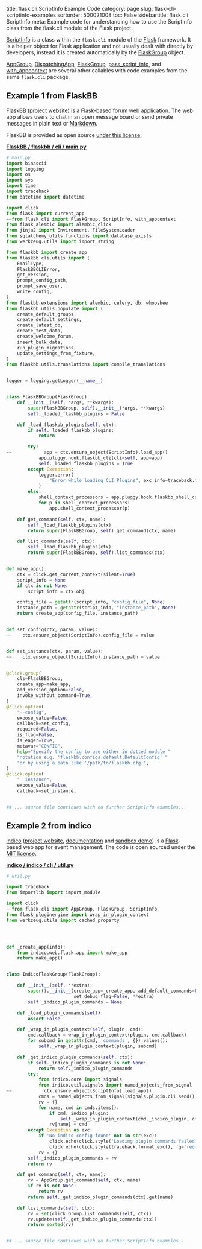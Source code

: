 title: flask.cli ScriptInfo Example Code
category: page
slug: flask-cli-scriptinfo-examples
sortorder: 500021008
toc: False
sidebartitle: flask.cli ScriptInfo
meta: Example code for understanding how to use the ScriptInfo class from the flask.cli module of the Flask project.


[ScriptInfo](https://github.com/pallets/flask/blob/master/src/flask/cli.py)
is a class within the `flask.cli` module of the [Flask](/flask.html)
framework. It is a helper object for Flask application and not usually
dealt with directly by developers, instead it is created automatically
by the [FlaskGroup](/flask-cli-flaskgroup-examples.html) object.

<a href="/flask-cli-appgroup-examples.html">AppGroup</a>,
<a href="/flask-cli-dispatchingapp-examples.html">DispatchingApp</a>,
<a href="/flask-cli-flaskgroup-examples.html">FlaskGroup</a>,
<a href="/flask-cli-pass-script-info-examples.html">pass_script_info</a>,
and <a href="/flask-cli-with-appcontext-examples.html">with_appcontext</a>
are several other callables with code examples from the same `flask.cli` package.

## Example 1 from FlaskBB
[FlaskBB](https://github.com/flaskbb/flaskbb)
([project website](https://flaskbb.org/)) is a [Flask](/flask.html)-based
forum web application. The web app allows users to chat in an open
message board or send private messages in plain text or
[Markdown](/markdown.html).

FlaskBB is provided as open source
[under this license](https://github.com/flaskbb/flaskbb/blob/master/LICENSE).

[**FlaskBB / flaskbb / cli / main.py**](https://github.com/flaskbb/flaskbb/blob/master/flaskbb/cli/main.py)

```python
# main.py
import binascii
import logging
import os
import sys
import time
import traceback
from datetime import datetime

import click
from flask import current_app
~~from flask.cli import FlaskGroup, ScriptInfo, with_appcontext
from flask_alembic import alembic_click
from jinja2 import Environment, FileSystemLoader
from sqlalchemy_utils.functions import database_exists
from werkzeug.utils import import_string

from flaskbb import create_app
from flaskbb.cli.utils import (
    EmailType,
    FlaskBBCLIError,
    get_version,
    prompt_config_path,
    prompt_save_user,
    write_config,
)
from flaskbb.extensions import alembic, celery, db, whooshee
from flaskbb.utils.populate import (
    create_default_groups,
    create_default_settings,
    create_latest_db,
    create_test_data,
    create_welcome_forum,
    insert_bulk_data,
    run_plugin_migrations,
    update_settings_from_fixture,
)
from flaskbb.utils.translations import compile_translations


logger = logging.getLogger(__name__)


class FlaskBBGroup(FlaskGroup):
    def __init__(self, *args, **kwargs):
        super(FlaskBBGroup, self).__init__(*args, **kwargs)
        self._loaded_flaskbb_plugins = False

    def _load_flaskbb_plugins(self, ctx):
        if self._loaded_flaskbb_plugins:
            return

        try:
~~            app = ctx.ensure_object(ScriptInfo).load_app()
            app.pluggy.hook.flaskbb_cli(cli=self, app=app)
            self._loaded_flaskbb_plugins = True
        except Exception:
            logger.error(
                "Error while loading CLI Plugins", exc_info=traceback.format_exc()
            )
        else:
            shell_context_processors = app.pluggy.hook.flaskbb_shell_context()
            for p in shell_context_processors:
                app.shell_context_processor(p)

    def get_command(self, ctx, name):
        self._load_flaskbb_plugins(ctx)
        return super(FlaskBBGroup, self).get_command(ctx, name)

    def list_commands(self, ctx):
        self._load_flaskbb_plugins(ctx)
        return super(FlaskBBGroup, self).list_commands(ctx)


def make_app():
    ctx = click.get_current_context(silent=True)
    script_info = None
    if ctx is not None:
        script_info = ctx.obj

    config_file = getattr(script_info, "config_file", None)
    instance_path = getattr(script_info, "instance_path", None)
    return create_app(config_file, instance_path)


def set_config(ctx, param, value):
~~    ctx.ensure_object(ScriptInfo).config_file = value


def set_instance(ctx, param, value):
~~    ctx.ensure_object(ScriptInfo).instance_path = value


@click.group(
    cls=FlaskBBGroup,
    create_app=make_app,
    add_version_option=False,
    invoke_without_command=True,
)
@click.option(
    "--config",
    expose_value=False,
    callback=set_config,
    required=False,
    is_flag=False,
    is_eager=True,
    metavar="CONFIG",
    help="Specify the config to use either in dotted module "
    "notation e.g. 'flaskbb.configs.default.DefaultConfig' "
    "or by using a path like '/path/to/flaskbb.cfg'",
)
@click.option(
    "--instance",
    expose_value=False,
    callback=set_instance,


## ... source file continues with no further ScriptInfo examples...

```


## Example 2 from indico
[indico](https://github.com/indico/indico)
([project website](https://getindico.io/),
[documentation](https://docs.getindico.io/en/stable/installation/)
and [sandbox demo](https://sandbox.getindico.io/))
is a [Flask](/flask.html)-based web app for event management.
The code is open sourced under the
[MIT license](https://github.com/indico/indico/blob/master/LICENSE).

[**indico / indico / cli / util.py**](https://github.com/indico/indico/blob/master/indico/cli/util.py)

```python
# util.py

import traceback
from importlib import import_module

import click
~~from flask.cli import AppGroup, FlaskGroup, ScriptInfo
from flask_pluginengine import wrap_in_plugin_context
from werkzeug.utils import cached_property




def _create_app(info):
    from indico.web.flask.app import make_app
    return make_app()


class IndicoFlaskGroup(FlaskGroup):

    def __init__(self, **extra):
        super().__init__(create_app=_create_app, add_default_commands=False, add_version_option=False,
                         set_debug_flag=False, **extra)
        self._indico_plugin_commands = None

    def _load_plugin_commands(self):
        assert False

    def _wrap_in_plugin_context(self, plugin, cmd):
        cmd.callback = wrap_in_plugin_context(plugin, cmd.callback)
        for subcmd in getattr(cmd, 'commands', {}).values():
            self._wrap_in_plugin_context(plugin, subcmd)

    def _get_indico_plugin_commands(self, ctx):
        if self._indico_plugin_commands is not None:
            return self._indico_plugin_commands
        try:
            from indico.core import signals
            from indico.util.signals import named_objects_from_signal
~~            ctx.ensure_object(ScriptInfo).load_app()
            cmds = named_objects_from_signal(signals.plugin.cli.send(), plugin_attr='_indico_plugin')
            rv = {}
            for name, cmd in cmds.items():
                if cmd._indico_plugin:
                    self._wrap_in_plugin_context(cmd._indico_plugin, cmd)
                rv[name] = cmd
        except Exception as exc:
            if 'No indico config found' not in str(exc):
                click.echo(click.style('Loading plugin commands failed:', fg='red', bold=True))
                click.echo(click.style(traceback.format_exc(), fg='red'))
            rv = {}
        self._indico_plugin_commands = rv
        return rv

    def get_command(self, ctx, name):
        rv = AppGroup.get_command(self, ctx, name)
        if rv is not None:
            return rv
        return self._get_indico_plugin_commands(ctx).get(name)

    def list_commands(self, ctx):
        rv = set(click.Group.list_commands(self, ctx))
        rv.update(self._get_indico_plugin_commands(ctx))
        return sorted(rv)


## ... source file continues with no further ScriptInfo examples...

```

